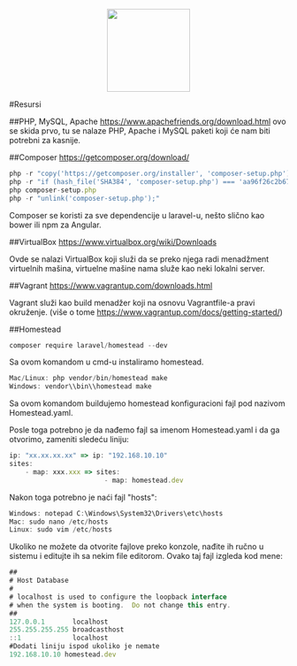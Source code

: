 <p align="center"><a href="https://laravel.com" target="_blank"><img width="150"src="https://laravel.com/laravel.png"></a></p>

#Resursi

##PHP, MySQL, Apache
<a href="https://www.apachefriends.org/download.html">https://www.apachefriends.org/download.html</a> ovo se skida prvo, tu se nalaze PHP, Apache i MySQL paketi koji će nam biti potrebni za kasnije.

##Composer
<a href="https://getcomposer.org/download/">https://getcomposer.org/download/</a>

```javascript
php -r "copy('https://getcomposer.org/installer', 'composer-setup.php');"
php -r "if (hash_file('SHA384', 'composer-setup.php') === 'aa96f26c2b67226a324c27919f1eb05f21c248b987e6195cad9690d5c1ff713d53020a02ac8c217dbf90a7eacc9d141d') { echo 'Installer verified'; } else { echo 'Installer corrupt'; unlink('composer-setup.php'); } echo PHP_EOL;"
php composer-setup.php
php -r "unlink('composer-setup.php');"
```
Composer se koristi za sve dependencije u laravel-u, nešto slično kao bower ili npm za Angular.

##VirtualBox
<a href="https://www.virtualbox.org/wiki/Downloads">https://www.virtualbox.org/wiki/Downloads</a>

Ovde se nalazi VirtualBox koji služi da se preko njega radi menadžment virtuelnih mašina, virtuelne mašine nama služe kao neki lokalni server.

##Vagrant
<a href="https://www.vagrantup.com/downloads.html">https://www.vagrantup.com/downloads.html</a>

Vagrant služi kao build menadžer koji na osnovu Vagrantfile-a pravi okruženje. (više o tome <a href="https://www.vagrantup.com/docs/getting-started/">https://www.vagrantup.com/docs/getting-started/</a>)

##Homestead

```javascript
composer require laravel/homestead --dev
```
Sa ovom komandom u cmd-u instaliramo homestead. 

```javascript
Mac/Linux: php vendor/bin/homestead make
Windows: vendor\\bin\\homestead make
```

Sa ovom komandom buildujemo homestead konfiguracioni fajl pod nazivom Homestead.yaml.

Posle toga potrebno je da nađemo fajl sa imenom Homestead.yaml i da ga otvorimo, zameniti sledeću liniju:

```javascript
ip: "xx.xx.xx.xx" => ip: "192.168.10.10"
sites:
    - map: xxx.xxx => sites:
                        - map: homestead.dev
```
Nakon toga potrebno je naći fajl "hosts":

```javascript
Windows: notepad C:\Windows\System32\Drivers\etc\hosts
Mac: sudo nano /etc/hosts
Linux: sudo vim /etc/hosts
```

Ukoliko ne možete da otvorite fajlove preko konzole, nađite ih ručno u sistemu i editujte ih sa nekim file editorom. Ovako taj fajl izgleda kod mene:

```javascript
##
# Host Database
#
# localhost is used to configure the loopback interface
# when the system is booting.  Do not change this entry.
##
127.0.0.1       localhost
255.255.255.255 broadcasthost
::1             localhost
#Dodati liniju ispod ukoliko je nemate
192.168.10.10 homestead.dev
```
